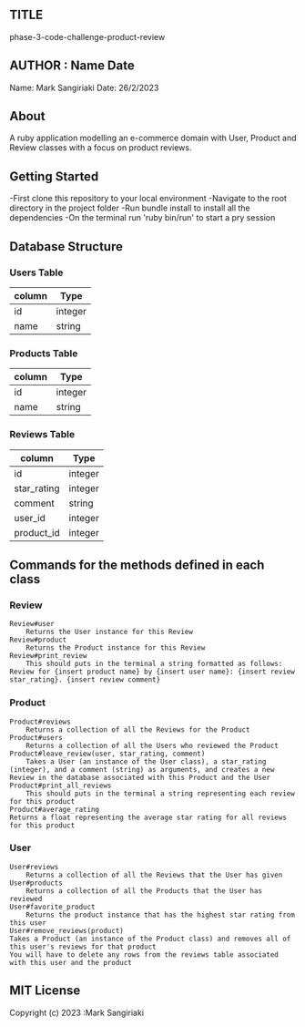 ## TITLE
phase-3-code-challenge-product-review

## AUTHOR : Name Date 
Name: Mark Sangiriaki Date: 26/2/2023

## About
A ruby application modelling an e-commerce domain with User, Product and Review classes with a focus on product reviews.

## Getting Started
-First clone this repository to your local environment 
-Navigate to the root directory in the project folder 
-Run bundle install to install all the dependencies
-On the terminal run 'ruby bin/run' to start a pry session

## Database Structure
### Users Table
| column  | Type     |
| ------- | -------  |
| id      | integer  |
| name    | string   |

### Products Table 
| column  | Type     |
| ------- | -------  |
| id      | integer  |
| name    | string   |

### Reviews Table
| column      | Type    |
| ----------- | ------- |
| id          | integer |
| star_rating | integer |
| comment     | string  |
| user_id     | integer |
| product_id  | integer |

## Commands for the methods defined in each class
### Review 
    Review#user
        Returns the User instance for this Review
    Review#product
        Returns the Product instance for this Review
    Review#print_review
        This should puts in the terminal a string formatted as follows: Review for {insert product name} by {insert user name}: {insert review star_rating}. {insert review comment}

### Product
    Product#reviews
        Returns a collection of all the Reviews for the Product
    Product#users
        Returns a collection of all the Users who reviewed the Product
    Product#leave_review(user, star_rating, comment)
        Takes a User (an instance of the User class), a star_rating (integer), and a comment (string) as arguments, and creates a new Review in the database associated with this Product and the User
    Product#print_all_reviews
        This should puts in the terminal a string representing each review for this product
    Product#average_rating
    Returns a float representing the average star rating for all reviews for this product

### User
    User#reviews
        Returns a collection of all the Reviews that the User has given
    User#products
        Returns a collection of all the Products that the User has reviewed
    User#favorite_product
        Returns the product instance that has the highest star rating from this user
    User#remove_reviews(product)
    Takes a Product (an instance of the Product class) and removes all of this user's reviews for that product
    You will have to delete any rows from the reviews table associated with this user and the product

## MIT License
Copyright (c) 2023 :Mark Sangiriaki